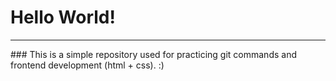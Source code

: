# Hello World!
<hr>
### This is a simple repository used for practicing git commands and frontend development (html + css). :)

